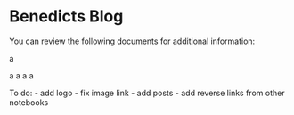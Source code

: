 # Benedicts Blog

<!-- WARNING: THIS FILE WAS AUTOGENERATED! DO NOT EDIT! -->

You can review the following documents for additional information:

<div id="sample-listings">

a

a a a a

</div>

To do: - add logo - fix image link - add posts - add reverse links from
other notebooks
